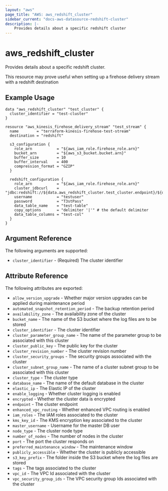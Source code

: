 ```yaml
---
layout: "aws"
page_title: "AWS: aws_redshift_cluster"
sidebar_current: "docs-aws-datasource-redshift-cluster"
description: |-
    Provides details about a specific redshift cluster
---
```


# aws\_redshift\_cluster

Provides details about a specific redshift cluster.

This resource may prove useful when setting up a firehose delivery stream with a redshift destination

## Example Usage

```hcl
data "aws_redshift_cluster" "test_cluster" {
  cluster_identifier = "test-cluster"
}

resource "aws_kinesis_firehose_delivery_stream" "test_stream" {
  name        = "terraform-kinesis-firehose-test-stream"
  destination = "redshift"

  s3_configuration {
    role_arn           = "${aws_iam_role.firehose_role.arn}"
    bucket_arn         = "${aws_s3_bucket.bucket.arn}"
    buffer_size        = 10
    buffer_interval    = 400
    compression_format = "GZIP"
  }

  redshift_configuration {
    role_arn           = "${aws_iam_role.firehose_role.arn}"
    cluster_jdbcurl    = "jdbc:redshift://${data.aws_redshift_cluster.test_cluster.endpoint}/${data.aws_redshift_cluster.test_cluster.database_name}"
    username           = "testuser"
    password           = "T3stPass"
    data_table_name    = "test-table"
    copy_options       = "delimiter '|'" # the default delimiter
    data_table_columns = "test-col"
  }
}
```

## Argument Reference

The following arguments are supported:

* `cluster_identifier` - (Required) The cluster identifier

## Attribute Reference

The following attributes are exported:

* `allow_version_upgrade` - Whether major version upgrades can be applied during maintenance period
* `automated_snapshot_retention_period` - The backup retention period
* `availability_zone` - The availability zone of the cluster
* `bucket_name` - The name of the S3 bucket where the log files are to be stored
* `cluster_identifier` - The cluster identifier
* `cluster_parameter_group_name` - The name of the parameter group to be associated with this cluster
* `cluster_public_key` - The public key for the cluster
* `cluster_revision_number` - The cluster revision number
* `cluster_security_groups` - The security groups associated with the cluster
* `cluster_subnet_group_name` - The name of a cluster subnet group to be associated with this cluster
* `cluster_type` - The cluster type
* `database_name` - The name of the default database in the cluster
* `elastic_ip` - The Elastic IP of the cluster
* `enable_logging` - Whether cluster logging is enabled
* `encrypted` - Whether the cluster data is encrypted
* `endpoint` - The cluster endpoint
* `enhanced_vpc_routing` - Whether enhanced VPC routing is enabled
* `iam_roles` - The IAM roles associated to the cluster
* `kms_key_id` - The KMS encryption key associated to the cluster
* `master_username` - Username for the master DB user
* `node_type` - The cluster node type
* `number_of_nodes` - The number of nodes in the cluster
* `port` - The port the cluster responds on
* `preferred_maintenance_window` - The maintenance window
* `publicly_accessible` - Whether the cluster is publicly accessible
* `s3_key_prefix` - The folder inside the S3 bucket where the log files are stored
* `tags` - The tags associated to the cluster
* `vpc_id` - The VPC Id associated with the cluster
* `vpc_security_group_ids` - The VPC security group Ids associated with the cluster
